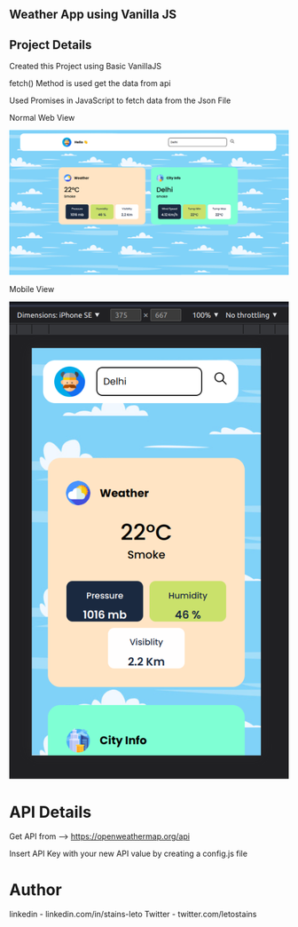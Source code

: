 ## Weather App using Vanilla JS 

## Project Details

Created this Project using Basic VanillaJS 

fetch() Method is used get the data from api

Used Promises in JavaScript to fetch data from the Json File

Normal Web View

![alt text](https://github.com/stainsleto/Weather-App-using-JS/blob/main/repository/web-view.png?raw=true)



Mobile View


![alt text](https://github.com/stainsleto/Weather-App-using-JS/blob/main/repository/mobile-view.png?raw=true)




# API Details

Get API from  -->  https://openweathermap.org/api

Insert API Key with your new API value by creating a config.js file

# Author 

linkedin - linkedin.com/in/stains-leto
Twitter - twitter.com/letostains